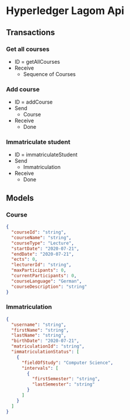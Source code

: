 # Hyperledger Lagom Api

## Transactions

### Get all courses
- ID = getAllCourses
- Receive
    - Sequence of Courses

### Add course
- ID = addCourse
- Send
    - Course
- Receive
    - Done

### Immatriculate student
- ID = immatriculateStudent
- Send
    - Immatriculation
- Receive
    - Done

## Models

### Course
```json
{
  "courseId": "string",
  "courseName": "string",
  "courseType": "Lecture",
  "startDate": "2020-07-21",
  "endDate": "2020-07-21",
  "ects": 0,
  "lecturerId": "string",
  "maxParticipants": 0,
  "currentParticipants": 0,
  "courseLanguage": "German",
  "courseDescription": "string"
}
```

### Immatriculation
```json
{
  "username": "string",
  "firstName": "string",
  "lastName": "string",
  "birthDate": "2020-07-21",
  "matriculationId": "string",
  "immatriculationStatus": [
    {
      "fieldOfStudy": "Computer Science",
      "intervals": [
        {
          "firstSemester": "string",
          "lastSemester": "string"
        }
      ]
    }
  ]
}
```